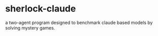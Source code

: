 # sherlock-claude
a two-agent program designed to benchmark claude based models by solving mystery games.

